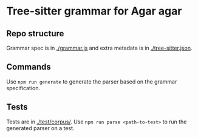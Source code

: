 # Tree-sitter grammar for Agar agar

## Repo structure

Grammar spec is in [./grammar.js](./grammar.js) and extra metadata is in [./tree-sitter.json](./tree-sitter.json).

## Commands

Use `npm run generate` to generate the parser based on the grammar specification.

## Tests

Tests are in [./test/corpus/](./test/corpus/). Use `npm run parse <path-to-test>` to run the generated parser on a test.
